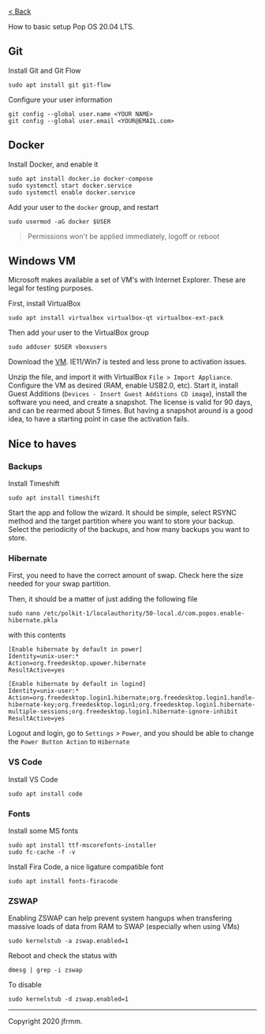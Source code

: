 [< Back](./README.md)

How to basic setup Pop OS 20.04 LTS.

## Git

Install Git and Git Flow

```
sudo apt install git git-flow
```

Configure your user information

```
git config --global user.name <YOUR NAME>
git config --global user.email <YOUR@EMAIL.com>
```

## Docker

Install Docker, and enable it

```
sudo apt install docker.io docker-compose
sudo systemctl start docker.service
sudo systemctl enable docker.service
```

Add your user to the `docker` group, and restart

```
sudo usermod -aG docker $USER
```

> Permissions won't be applied immediately, logoff or reboot

## Windows VM

Microsoft makes available a set of VM's with Internet Explorer. These are legal for testing purposes.

First, install VirtualBox

```
sudo apt install virtualbox virtualbox-qt virtualbox-ext-pack
```

Then add your user to the VirtualBox group

```
sudo adduser $USER vboxusers
```

Download the [VM](https://developer.microsoft.com/en-us/microsoft-edge/tools/vms/). IE11/Win7 is tested and less prone to activation issues.

Unzip the file, and import it with VirtualBox `File > Import Appliance`. Configure the VM as desired (RAM, enable USB2.0, etc). Start it, install Guest Additions (`Devices - Insert Guest Additions CD image`), install the software you need, and create a snapshot. The license is valid for 90 days, and can be rearmed about 5 times. But having a snapshot around is a good idea, to have a starting point in case the activation fails.

## Nice to haves

### Backups

Install Timeshift

```
sudo apt install timeshift
```

Start the app and follow the wizard. It should be simple, select RSYNC method and the target partition where you want to store your backup. Select the periodicity of the backups, and how many backups you want to store.

### Hibernate

First, you need to have the correct amount of swap. Check here the size needed for your swap partition.

Then, it should be a matter of just adding the following file

```
sudo nano /etc/polkit-1/localauthority/50-local.d/com.popos.enable-hibernate.pkla
```

with this contents

```
[Enable hibernate by default in power]
Identity=unix-user:*
Action=org.freedesktop.upower.hibernate
ResultActive=yes

[Enable hibernate by default in logind]
Identity=unix-user:*
Action=org.freedesktop.login1.hibernate;org.freedesktop.login1.handle-hibernate-key;org.freedesktop.login1;org.freedesktop.login1.hibernate-multiple-sessions;org.freedesktop.login1.hibernate-ignore-inhibit
ResultActive=yes
```

Logout and login, go to `Settings` > `Power`, and you should be able to change the `Power Button Action` to `Hibernate`

### VS Code

Install VS Code

```
sudo apt install code
```

### Fonts

Install some MS fonts

```
sudo apt install ttf-mscorefonts-installer
sudo fc-cache -f -v
```

Install Fira Code, a nice ligature compatible font

```
sudo apt install fonts-firacode
```

### ZSWAP

Enabling ZSWAP can help prevent system hangups when transfering massive loads of data from RAM to SWAP (especially when using VMs)

```
sudo kernelstub -a zswap.enabled=1
```

Reboot and check the status with

```
dmesg | grep -i zswap
```

To disable

```
sudo kernelstub -d zswap.enabled=1
```

---

Copyright 2020 jfrmm.
